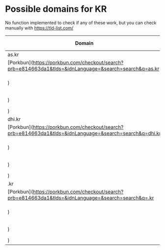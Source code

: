 # Possible domains for KR

No function implemented to check if any of these work, but you can check manually with https://tld-list.com/

| Domain | Porkbun | NameCheap | Google Domains |
|---|---|---|---|
| as.kr | [Porkbun](https://porkbun.com/checkout/search?prb=e814663da1&tlds=&idnLanguage=&search=search&q=as.kr) | [Namecheap](https://www.namecheap.com/domains/registration/results/?domain=as.kr) | [Google](https://domains.google.com/registrar/search?searchTerm=as.kr) |
| dhi.kr | [Porkbun](https://porkbun.com/checkout/search?prb=e814663da1&tlds=&idnLanguage=&search=search&q=dhi.kr) | [Namecheap](https://www.namecheap.com/domains/registration/results/?domain=dhi.kr) | [Google](https://domains.google.com/registrar/search?searchTerm=dhi.kr) |
| .kr | [Porkbun](https://porkbun.com/checkout/search?prb=e814663da1&tlds=&idnLanguage=&search=search&q=.kr) | [Namecheap](https://www.namecheap.com/domains/registration/results/?domain=.kr) | [Google](https://domains.google.com/registrar/search?searchTerm=.kr) |
